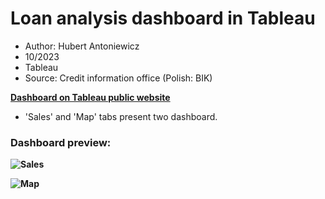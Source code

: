 # Loan analysis dashboard in Tableau

+ Author: Hubert Antoniewicz
+ 10/2023
+ Tableau
+ Source: Credit information office (Polish: BIK)

**[Dashboard on Tableau public website](https://public.tableau.com/app/profile/hubert.antoniewicz5125/viz/Loan_dashboard/Sales?publish=yes)**
+ 'Sales' and 'Map' tabs present two dashboard.

### Dashboard preview:

**![Sales](https://github.com/hubertantoniewicz/Data-analysis-portfolio/assets/79698411/ade97e0b-7aef-42c6-853e-ca2f7235565c)**

**![Map](https://github.com/hubertantoniewicz/Data-analysis-portfolio/assets/79698411/8c2375bb-48c4-4a29-b2ac-1dee28831322)**




